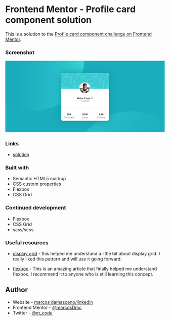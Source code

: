 # Frontend Mentor - Profile card component solution

This is a solution to the [Profile card component challenge on Frontend Mentor](https://www.frontendmentor.io/challenges/profile-card-component-cfArpWshJ).


### Screenshot

![fireShot](images/captura.png)


### Links

- [solution](https://github.com/marcosDmc/profile-card-component-main)


### Built with

- Semantic HTML5 markup
- CSS custom properties
- Flexbox
- CSS Grid


### Continued development

- Flexbox
- CSS Grid
- sass/scss


### Useful resources

- [display grid](https://www.origamid.com/projetos/css-grid-layout-guia-completo/) - this helped me understand a little bit about display grid. I really liked this pattern and will use it going forward.

- [flexbox](https://origamid.com/projetos/flexbox-guia-completo/) - This is an amazing article that finally helped me understand flexbox. I recommend it to anyone who is still learning this concept.



## Author

- Website - [marcos damasceno/linkedin](https://www.linkedin.com/in/marcos-damasceno-196b68175/)
- Frontend Mentor - [@marcosDmc](https://www.frontendmentor.io/profile/marcosDmc)
- Twitter - [@_m_code_](https://www.twitter.com/_m_code_)





